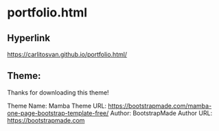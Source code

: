 # portfolio.html

## Hyperlink
https://carlitosvan.github.io/portfolio.html/

## Theme:
Thanks for downloading this theme!

Theme Name: Mamba
Theme URL: https://bootstrapmade.com/mamba-one-page-bootstrap-template-free/
Author: BootstrapMade
Author URL: https://bootstrapmade.com
